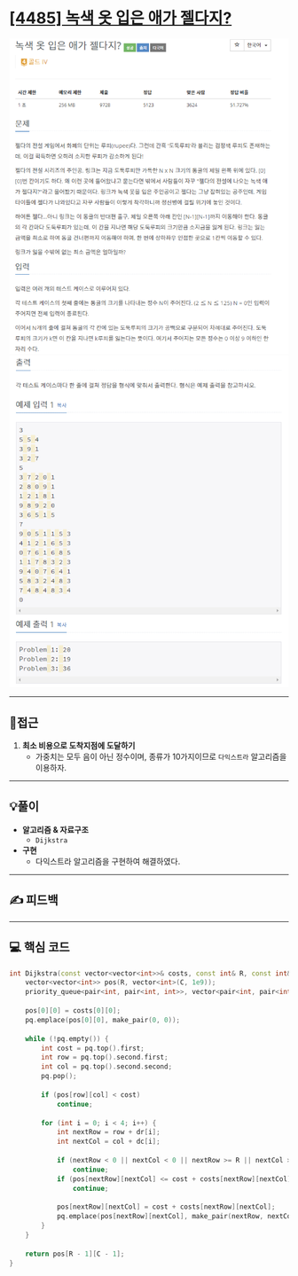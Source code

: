 # [[4485] 녹색 옷 입은 애가 젤다지?](https://www.acmicpc.net/problem/4485)

![](imgs/1.PNG)
![](imgs/2.PNG)
___
## 🤔접근
1. <b>최소 비용으로 도착지점에 도달하기</b>
	- 가중치는 모두 음이 아닌 정수이며, 종류가 10가지이므로 `다익스트라` 알고리즘을 이용하자.
___
## 💡풀이
- <B>알고리즘 & 자료구조</B>
	- `Dijkstra`
- <b>구현</b>
	- 다익스트라 알고리즘을 구현하여 해결하였다.
___
## ✍ 피드백
___
## 💻 핵심 코드
```c++
int Dijkstra(const vector<vector<int>>& costs, const int& R, const int& C) {
	vector<vector<int>> pos(R, vector<int>(C, 1e9));
	priority_queue<pair<int, pair<int, int>>, vector<pair<int, pair<int, int>>>, greater<pair<int, pair<int, int>>>> pq;
	
	pos[0][0] = costs[0][0];
	pq.emplace(pos[0][0], make_pair(0, 0));

	while (!pq.empty()) {
		int cost = pq.top().first;
		int row = pq.top().second.first;
		int col = pq.top().second.second;
		pq.pop();

		if (pos[row][col] < cost)
			continue;

		for (int i = 0; i < 4; i++) {
			int nextRow = row + dr[i];
			int nextCol = col + dc[i];

			if (nextRow < 0 || nextCol < 0 || nextRow >= R || nextCol >= C)
				continue;
			if (pos[nextRow][nextCol] <= cost + costs[nextRow][nextCol])
				continue;
			
			pos[nextRow][nextCol] = cost + costs[nextRow][nextCol];
			pq.emplace(pos[nextRow][nextCol], make_pair(nextRow, nextCol));
		}
	}

	return pos[R - 1][C - 1];
}
```
